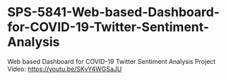 # SPS-5841-Web-based-Dashboard-for-COVID-19-Twitter-Sentiment-Analysis
Web based Dashboard for COVID-19 Twitter Sentiment Analysis
Project Video: https://youtu.be/SKyY4WGSaJU
